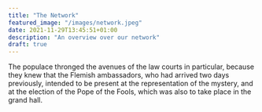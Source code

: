 ```yaml
---
title: "The Network"
featured_image: "/images/network.jpeg"
date: 2021-11-29T13:45:51+01:00
description: "An overview over our network"
draft: true
---
```


The populace thronged the avenues of the law courts in particular, because they knew that the Flemish ambassadors, who had arrived two days previously, intended to be present at the representation of the mystery, and at the election of the Pope of the Fools, which was also to take place in the grand hall.